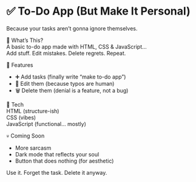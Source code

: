 # **✅ To-Do App (But Make It Personal)**  
Because your tasks aren’t gonna ignore themselves.

🧠 What’s This?  
A basic to-do app made with HTML, CSS & JavaScript…  
Add stuff. Edit mistakes. Delete regrets. Repeat.

🎯 Features  
- ➕ Add tasks (finally write “make to-do app”)  
- 📝 Edit them (because typos are human)  
- 🗑️ Delete them (denial is a feature, not a bug)

🧪 Tech  
HTML (structure-ish)  
CSS (vibes)  
JavaScript (functional... mostly)

💀 Coming Soon  
- More sarcasm  
- Dark mode that reflects your soul  
- Button that does nothing (for aesthetic)

Use it. Forget the task. Delete it anyway.
